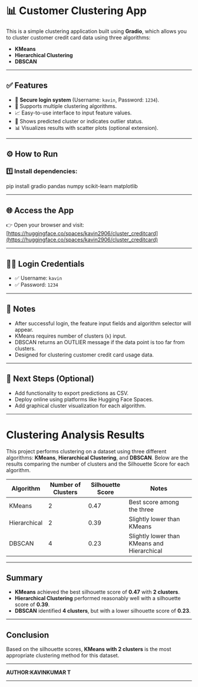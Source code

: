 # 📊 Customer Clustering App

This is a simple clustering application built using **Gradio**, which allows you to cluster customer credit card data using three algorithms:
- **KMeans**
- **Hierarchical Clustering**
- **DBSCAN**

---

## ✅ Features

- 🔐 **Secure login system** (Username: `kavin`, Password: `1234`).
- 🚀 Supports multiple clustering algorithms.
- 📈 Easy-to-use interface to input feature values.
- 🎯 Shows predicted cluster or indicates outlier status.
- 📊 Visualizes results with scatter plots (optional extension).

---

## ⚙️ How to Run

### 1️⃣ Install dependencies:

pip install gradio pandas numpy scikit-learn matplotlib

---
## 🌐 Access the App

👉 Open your browser and visit:  
[https://huggingface.co/spaces/kavin2906/cluster_creditcard](https://huggingface.co/spaces/kavin2906/cluster_creditcard)

---

## 🧑‍💻 Login Credentials

- ✅ Username: `kavin`
- ✅ Password: `1234`

---

## 📝 Notes

- After successful login, the feature input fields and algorithm selector will appear.
- KMeans requires number of clusters (`k`) input.
- DBSCAN returns an OUTLIER message if the data point is too far from clusters.
- Designed for clustering customer credit card usage data.

---

## 🚀 Next Steps (Optional)

- Add functionality to export predictions as CSV.
- Deploy online using platforms like Hugging Face Spaces.
- Add graphical cluster visualization for each algorithm.

---

# Clustering Analysis Results

This project performs clustering on a dataset using three different algorithms: **KMeans**, **Hierarchical Clustering**, and **DBSCAN**. Below are the results comparing the number of clusters and the Silhouette Score for each algorithm.

| Algorithm    | Number of Clusters | Silhouette Score | Notes                                     |
| ----------- | ------------------ | --------------- | --------------------------------------      |
| KMeans      | 2                  | 0.47            | Best score among the three                  |
| Hierarchical| 2                  | 0.39            | Slightly lower than KMeans                  |
| DBSCAN      | 4                  | 0.23            | Slightly lower than KMeans and Hierarchical |

---

## Summary

- **KMeans** achieved the best silhouette score of **0.47** with **2 clusters**.
- **Hierarchical Clustering** performed reasonably well with a silhouette score of **0.39**.
- **DBSCAN** identified **4 clusters**, but with a lower silhouette score of **0.23**.

---

## Conclusion

Based on the silhouette scores, **KMeans with 2 clusters** is the most appropriate clustering method for this dataset.

---

**AUTHOR:KAVINKUMAR T**

---
